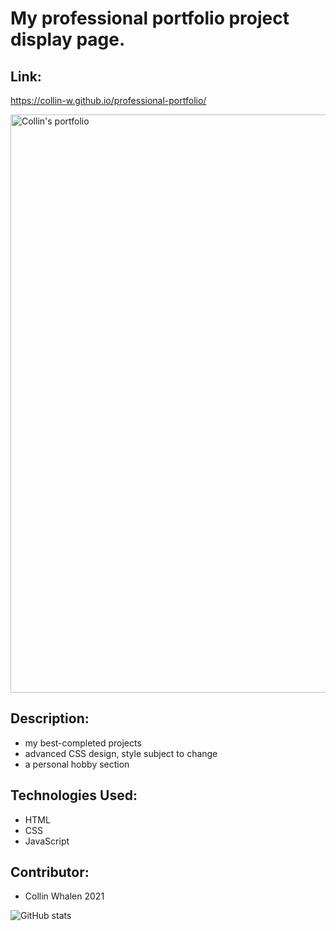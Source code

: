 # My professional portfolio project display page.

## Link:
https://collin-w.github.io/professional-portfolio/

<img width="925" alt="Collin's portfolio" src="https://user-images.githubusercontent.com/88279562/131254389-4b624bdd-e4ae-4928-a769-fef27d4b24ff.png">

## Description:
- my best-completed projects
- advanced CSS design, style subject to change
- a personal hobby section

## Technologies Used:
- HTML
- CSS
- JavaScript

## Contributor:
- Collin Whalen 2021


<img align="left" alt="GitHub stats" src="https://github-readme-stats.vercel.app/api?username=Collin-W&show_icons=true&hide_border=true"/>
